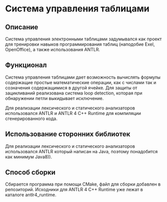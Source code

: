 # Система управления таблицами

## Описание
Система управления электронными таблицами задумывался как проект для тренировки навыков программирования таблиц (наподобие Exel, OpenOffice), а также использования ANTLR.

## Функционал
Система управления таблицами дает возможность вычислять формулы содержащие простые математические операции, как с числами так и созначения содержащимися в другой ячейке. Для защиты от зацикливаний реализована система loop detection, которая при обнаружении петли выкидывает исключение.

Для реализации лексического и статического анализаторов использовался ANTLR и ANTLR 4 C++ Runtime для компиляции сгенерированного кода.
  
## Использование сторонних библиотек
  
Для реализации лексического и статического анализаторов использовался ANTLR который написан на Java, поэтому понадобится как минимум Java8)).
  
  ## Способ сборки
  
Сбирается программа при помощи CMake, файл для сборки добавлен в репозиторий. Исходники для ANTLR 4 C++ Runtime уже лежат в каталоге antlr4_runtime.
